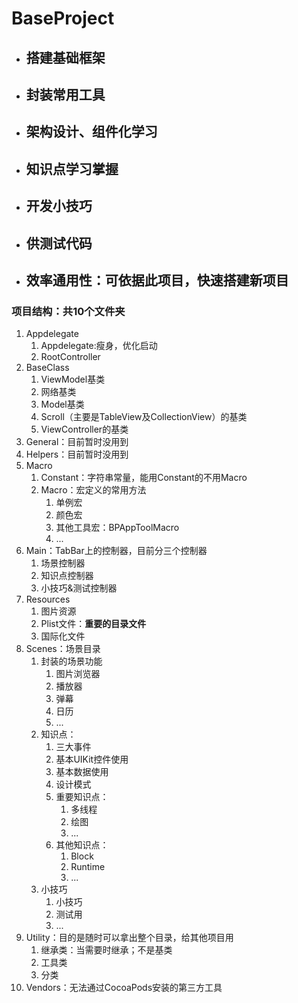 # BaseProject

* ## 搭建基础框架
* ## 封装常用工具
* ## 架构设计、组件化学习
* ## 知识点学习掌握
* ## 开发小技巧
* ## 供测试代码
* ## 效率通用性：可依据此项目，快速搭建新项目

### 项目结构：共10个文件夹
1. Appdelegate
    1. Appdelegate:瘦身，优化启动
    2. RootController
2. BaseClass
    1. ViewModel基类
    2. 网络基类
    3. Model基类
    4. Scroll（主要是TableView及CollectionView）的基类
    5. ViewController的基类
3. General：目前暂时没用到
4. Helpers：目前暂时没用到
5. Macro
    1. Constant：字符串常量，能用Constant的不用Macro
    2. Macro：宏定义的常用方法
        1. 单例宏
        2. 颜色宏
        3. 其他工具宏：BPAppToolMacro
        4. ...
6. Main：TabBar上的控制器，目前分三个控制器
    1. 场景控制器
    2. 知识点控制器
    3. 小技巧&测试控制器
7. Resources
    1. 图片资源
    2. Plist文件：**重要的目录文件**
    3. 国际化文件
8. Scenes：场景目录
    1. 封装的场景功能
        1. 图片浏览器
        2. 播放器
        3. 弹幕
        4. 日历
        5. ...
    2. 知识点：
        1. 三大事件
        2. 基本UIKit控件使用
        3. 基本数据使用
        4. 设计模式
        5. 重要知识点：
            1. 多线程
            2. 绘图
            3. ...
        6. 其他知识点：
            1. Block
            2. Runtime
            3. ...
    3. 小技巧
        1. 小技巧
        2. 测试用
        3. ...
9. Utility：目的是随时可以拿出整个目录，给其他项目用
    1. 继承类：当需要时继承；不是基类
    2. 工具类
    3. 分类
10. Vendors：无法通过CocoaPods安装的第三方工具
